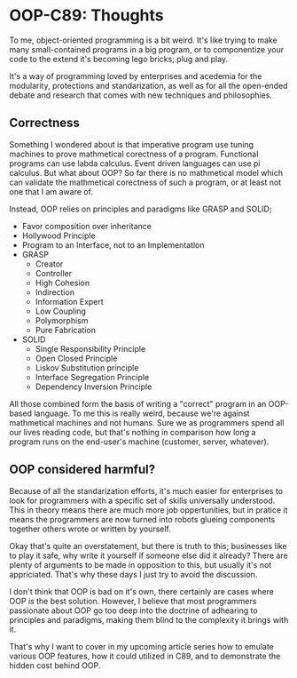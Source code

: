 # OOP-C89: Thoughts

To me, object-oriented programming is a bit weird. It's like trying to make
many small-contained programs in a big program, or to componentize your code to
the extend it's becoming lego bricks; plug and play.

It's a way of programming loved by enterprises and acedemia for the modularity,
protections and standarization, as well as for all the open-ended debate and
research that comes with new techniques and philosophies.

## Correctness

Something I wondered about is that imperative program use tuning machines to
prove mathmetical corectness of a program. Functional programs can use labda
calculus. Event driven languages can use pi calculus. But what about OOP? So
far there is no mathmetical model which can validate the mathmetical corectness
of such a program, or at least not one that I am aware of.

Instead, OOP relies on principles and paradigms like GRASP and SOLID;

- Favor composition over inheritance
- Hollywood Principle
- Program to an Interface, not to an Implementation
- GRASP
  - Creator
  - Controller
  - High Cohesion
  - Indirection
  - Information Expert
  - Low Coupling
  - Polymorphism
  - Pure Fabrication
- SOLID
  - Single Responsibility Principle
  - Open Closed Principle
  - Liskov Substitution principle
  - Interface Segregation Principle
  - Dependency Inversion Principle

All those combined form the basis of writing a "correct" program in an
OOP-based language. To me this is really weird, because we're against
mathmetical machines and not humans. Sure we as programmers spend all our lives
reading code, but that's nothing in comparison how long a program runs on the
end-user's machine (customer, server, whatever).

## OOP considered harmful?

Because of all the standarization efforts, it's much easier for enterprises to
look for programmers with a specific set of skills universally understood. This
in theory means there are much more job oppertunities, but in pratice it means
the programmers are now turned into robots glueing components together others
wrote or written by yourself.

Okay that's quite an overstatement, but there is truth to this; businesses like
to play it safe, why write it yourself if someone else did it already? There
are plenty of arguments to be made in opposition to this, but usually it's not
appriciated. That's why these days I just try to avoid the discussion.

I don't think that OOP is bad on it's own, there certainly are cases where OOP
_is_ the best solution. However, I believe that most programmers passionate
about OOP go too deep into the doctrine of adhearing to principles and
paradigms, making them blind to the complexity it brings with it.

That's why I want to cover in my upcoming article series how to emulate various
OOP features, how it could utilized in C89, and to demonstrate the hidden cost
behind OOP.
